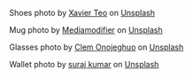 Shoes photo by <a href="https://unsplash.com/@wallofxavier?utm_content=creditCopyText&utm_medium=referral&utm_source=unsplash">Xavier Teo</a> on <a href="https://unsplash.com/photos/pair-of-white-nike-high-top-shoes-SxAXphIPWeg?utm_content=creditCopyText&utm_medium=referral&utm_source=unsplash">Unsplash</a>
  

Mug photo by <a href="https://unsplash.com/@mediamodifier?utm_content=creditCopyText&utm_medium=referral&utm_source=unsplash">Mediamodifier</a> on <a href="https://unsplash.com/photos/white-ceramic-mug-on-white-table-he_xuL-CyyI?utm_content=creditCopyText&utm_medium=referral&utm_source=unsplash">Unsplash</a>
  
Glasses photo by <a href="https://unsplash.com/@clemono?utm_content=creditCopyText&utm_medium=referral&utm_source=unsplash">Clem Onojeghuo</a> on <a href="https://unsplash.com/photos/black-framed-wayfarer-style-eyeglasses-on-wooden-surface-TI-mxzGbsmk?utm_content=creditCopyText&utm_medium=referral&utm_source=unsplash">Unsplash</a>

Wallet photo by <a href="https://unsplash.com/@aanoy_sks?utm_content=creditCopyText&utm_medium=referral&utm_source=unsplash">suraj kumar</a> on <a href="https://unsplash.com/photos/brown-leather-bifold-wallet-on-white-table-LBKDJI8Ernw?utm_content=creditCopyText&utm_medium=referral&utm_source=unsplash">Unsplash</a>
  